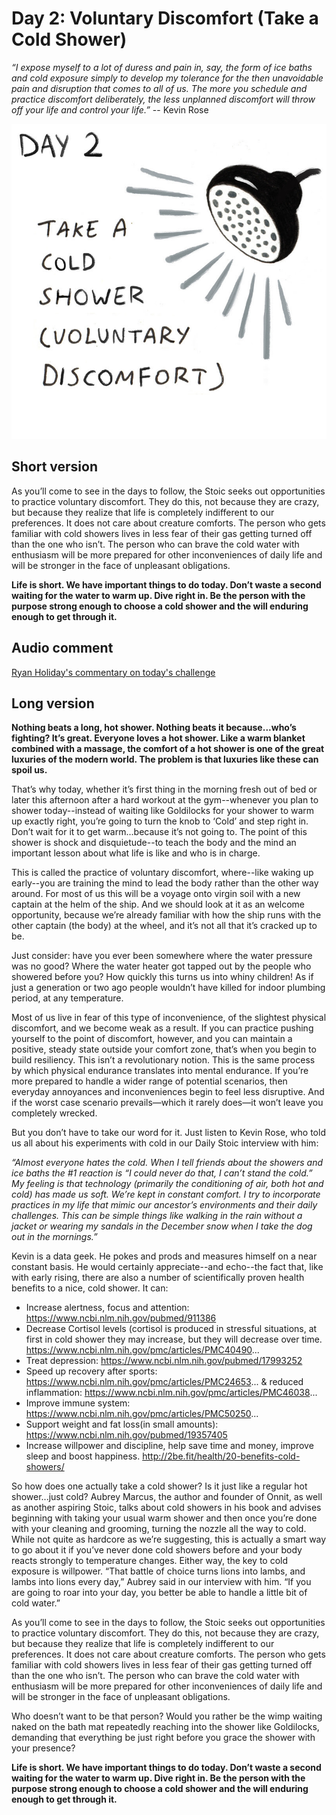 # Day 2: Voluntary Discomfort (Take a Cold Shower)

_“I expose myself to a lot of duress and pain in, say, the form of ice baths and cold exposure simply to develop my tolerance for the then unavoidable pain and disruption that comes to all of us. The more you schedule and practice discomfort deliberately, the less unplanned discomfort will throw off your life and control your life.”_ -- Kevin Rose

![](./assets/day_two.jpg)

## Short version

As you’ll come to see in the days to follow, the Stoic seeks out opportunities to practice voluntary discomfort. They do this, not because they are crazy, but because they realize that life is completely indifferent to our preferences. It does not care about creature comforts. The person who gets familiar with cold showers lives in less fear of their gas getting turned off than the one who isn’t. The person who can brave the cold water with enthusiasm will be more prepared for other inconveniences of daily life and will be stronger in the face of unpleasant obligations. 

**Life is short. We have important things to do today. Don’t waste a second waiting for the water to warm up. Dive right in. Be the person with the purpose strong enough to choose a cold shower and the will enduring enough to get through it.**

## Audio comment
[Ryan Holiday's commentary on today's challenge](https://soundcloud.com/stoicchallenge/day-2-take-a-cold-shower-voluntary-discomfort/s-IlGNs)

## Long version

**Nothing beats a long, hot shower. Nothing beats it because...who’s fighting? It’s great. Everyone loves a hot shower. Like a warm blanket combined with a massage, the comfort of a hot shower is one of the great luxuries of the modern world. The problem is that luxuries like these can spoil us.**


That’s why today, whether it’s first thing in the morning fresh out of bed or later this afternoon after a hard workout at the gym--whenever you plan to shower today--instead of waiting like Goldilocks for your shower to warm up exactly right, you’re going to turn the knob to ‘Cold’ and step right in. Don’t wait for it to get warm...because it’s not going to. The point of this shower is shock and disquietude--to teach the body and the mind an important lesson about what life is like and who is in charge. 



This is called the practice of voluntary discomfort, where--like waking up early--you are training the mind to lead the body rather than the other way around. For most of us this will be a voyage onto virgin soil with a new captain at the helm of the ship. And we should look at it as an welcome opportunity, because we’re already familiar with how the ship runs with the other captain (the body) at the wheel, and it’s not all that it’s cracked up to be.  

Just consider: have you ever been somewhere where the water pressure was no good? Where the water heater got tapped out by the people who showered before you? How quickly this turns us into whiny children! As if just a generation or two ago people wouldn’t have killed for indoor plumbing period, at any temperature. 



Most of us live in fear of this type of inconvenience, of the slightest physical discomfort, and we become weak as a result. If you can practice pushing yourself to the point of discomfort, however, and you can maintain a positive, steady state outside your comfort zone, that’s when you begin to build resiliency. This isn’t a revolutionary notion. This is the same process by which physical endurance translates into mental endurance. If you’re more prepared to handle a wider range of potential scenarios, then everyday annoyances and inconveniences begin to feel less disruptive. And if the worst case scenario prevails—which it rarely does—it won’t leave you completely wrecked. 



But you don’t have to take our word for it. Just listen to Kevin Rose, who told us all about his experiments with cold in our Daily Stoic interview with him: 



_“Almost everyone hates the cold. When I tell friends about the showers and ice baths the #1 reaction is “I could never do that, I can’t stand the cold.” My feeling is that technology (primarily the conditioning of air, both hot and cold) has made us soft. We’re kept in constant comfort. I try to incorporate practices in my life that mimic our ancestor’s environments and their daily challenges. This can be simple things like walking in the rain without a jacket or wearing my sandals in the December snow when I take the dog out in the mornings.”_


Kevin is a data geek. He pokes and prods and measures himself on a near constant basis. He would certainly appreciate--and echo--the fact that, like with early rising, there are also a number of scientifically proven health benefits to a nice, cold shower. It can: 



- Increase alertness, focus and attention: https://www.ncbi.nlm.nih.gov/pubmed/911386
- Decrease Cortisol levels (cortisol is produced in stressful situations, at first in cold shower they may increase, but they will decrease over time. https://www.ncbi.nlm.nih.gov/pmc/articles/PMC40490...
- Treat depression: https://www.ncbi.nlm.nih.gov/pubmed/17993252
- Speed up recovery after sports: https://www.ncbi.nlm.nih.gov/pmc/articles/PMC24653...
& reduced inflammation: https://www.ncbi.nlm.nih.gov/pmc/articles/PMC46038...
- Improve immune system: https://www.ncbi.nlm.nih.gov/pmc/articles/PMC50250...
- Support weight and fat loss(in small amounts): https://www.ncbi.nlm.nih.gov/pubmed/19357405
- Increase willpower and discipline, help save time and money, improve sleep and boost happiness.
http://2be.fit/health/20-benefits-cold-showers/



So how does one actually take a cold shower? Is it just like a regular hot shower...just cold? Aubrey Marcus, the author and founder of Onnit, as well as another aspiring Stoic, talks about cold showers in his book and advises beginning with taking your usual warm shower and then once you’re done with your cleaning and grooming, turning the nozzle all the way to cold. While not quite as hardcore as we’re suggesting, this is actually a smart way to go about it if you’ve never done cold showers before and your body reacts strongly to temperature changes. Either way, the key to cold exposure is willpower. “That battle of choice turns lions into lambs, and lambs into lions every day,” Aubrey said in our interview with him. “If you are going to roar into your day, you better be able to handle a little bit of cold water.”



As you’ll come to see in the days to follow, the Stoic seeks out opportunities to practice voluntary discomfort. They do this, not because they are crazy, but because they realize that life is completely indifferent to our preferences. It does not care about creature comforts. The person who gets familiar with cold showers lives in less fear of their gas getting turned off than the one who isn’t. The person who can brave the cold water with enthusiasm will be more prepared for other inconveniences of daily life and will be stronger in the face of unpleasant obligations. 


Who doesn’t want to be that person? Would you rather be the wimp waiting naked on the bath mat repeatedly reaching into the shower like Goldilocks, demanding that everything be just right before you grace the shower with your presence?



**Life is short. We have important things to do today. Don’t waste a second waiting for the water to warm up. Dive right in. Be the person with the purpose strong enough to choose a cold shower and the will enduring enough to get through it.**